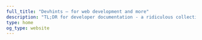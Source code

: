 ```yaml
---
full_title: "Devhints — for web development and more"
description: "TL;DR for developer documentation - a ridiculous collection of cheatsheets"
type: home
og_type: website
---
```

